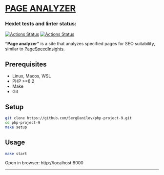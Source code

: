 # [PAGE ANALYZER](https://github.com/SergDanilov/php-project-9/blob/main/README.md)

### Hexlet tests and linter status:
[![Actions Status](https://github.com/SergDanilov/php-project-9/actions/workflows/hexlet-check.yml/badge.svg)](https://github.com/SergDanilov/php-project-9/actions)
[![Actions Status](https://github.com/SergDanilov/php-project-9/actions/workflows/workflow.yml/badge.svg)](https://github.com/SergDanilov/php-project-9/actions)

<p><b>“Page analyzer”</b> is a site that analyzes specified pages for SEO suitability, similar to <a href="https://pagespeed.web.dev/">PageSpeedInsights</a>.</p>

## Prerequisites

* Linux, Macos, WSL
* PHP >=8.2
* Make
* Git


## Setup

```bash
git clone https://github.com/SergDanilov/php-project-9.git
cd php-project-9
make setup
```
## Usage

```bash
make start
```
Open in browser: http://localhost:8000

---